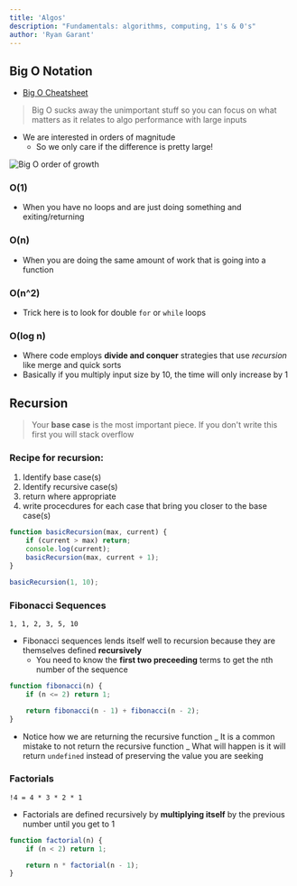 ```yaml
---
title: 'Algos'
description: "Fundamentals: algorithms, computing, 1's & 0's"
author: 'Ryan Garant'
---
```


<article id="1">

## Big O Notation

-   [Big O Cheatsheet](http://bigocheatsheet.com/)

> Big O sucks away the unimportant stuff so you can focus on what matters as it relates to algo performance with large inputs

-   We are interested in orders of magnitude
    -   So we only care if the difference is pretty large!

![Big O order of growth](images/bigo.png)

### O(1)

-   When you have no loops and are just doing something and exiting/returning

### O(n)

-   When you are doing the same amount of work that is going into a function

### O(n^2)

-   Trick here is to look for double `for` or `while` loops

### O(log n)

-   Where code employs **divide and conquer** strategies that use _recursion_ like merge and quick sorts
-   Basically if you multiply input size by 10, the time will only increase by 1

</article>

<article id="2">

## Recursion

> Your **base case** is the most important piece. If you don't write this first you will stack overflow

### Recipe for recursion:

1.  Identify base case(s)
2.  Identify recursive case(s)
3.  return where appropriate
4.  write procecdures for each case that bring you closer to the base case(s)

```javascript
function basicRecursion(max, current) {
    if (current > max) return;
    console.log(current);
    basicRecursion(max, current + 1);
}

basicRecursion(1, 10);
```

### Fibonacci Sequences

`1, 1, 2, 3, 5, 10`

-   Fibonacci sequences lends itself well to recursion because they are themselves defined **recursively**
    -   You need to know the **first two preceeding** terms to get the nth number of the sequence

```javascript
function fibonacci(n) {
    if (n <= 2) return 1;

    return fibonacci(n - 1) + fibonacci(n - 2);
}
```

-   Notice how we are returning the recursive function
    _ It is a common mistake to not return the recursive function
    _ What will happen is it will return `undefined` instead of preserving the value you are seeking

### Factorials

`!4 = 4 * 3 * 2 * 1`

-   Factorials are defined recursively by **multiplying itself** by the previous number until you get to 1

```javascript
function factorial(n) {
    if (n < 2) return 1;

    return n * factorial(n - 1);
}
```

</article>

